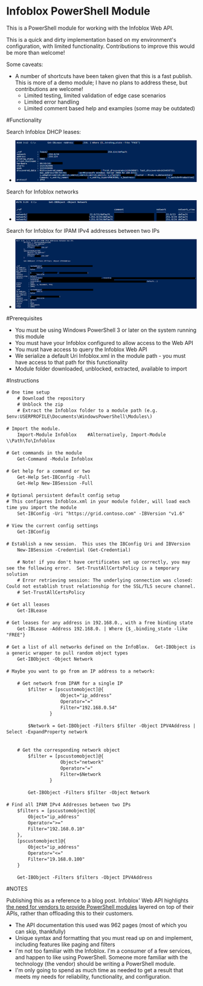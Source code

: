 Infoblox PowerShell Module
=============

This is a PowerShell module for working with the Infoblox Web API.

This is a quick and dirty implementation based on my environment's configuration, with limited functionality.  Contributions to improve this would be more than welcome!

Some caveats:

 * A number of shortcuts have been taken given that this is a fast publish.  This is more of a demo module; I have no plans to address these, but contributions are welcome!
   * Limited testing, limited validation of edge case scenarios
   * Limited error handling
   * Limited comment based help and examples (some may be outdated)

#Functionality

Search Infoblox DHCP leases:
  * ![Search for Infoblox DHCP leases](/Media/Get-IBLease.png)

Search for Infoblox networks
  * ![Search for Infoblox networks](/Media/Get-IBObject.png)

Search for Infoblox for IPAM IPv4 addresses between two IPs
  * ![Search for Infoblox DHCP leases](/Media/Get-IBObjectFilter.png)

#Prerequisites
    
 * You must be using Windows PowerShell 3 or later on the system running this module
 * You must have your Infoblox configured to allow access to the Web API
 * You must have access to query the Infoblox Web API
 * We serialize a default Uri Infoblox.xml in the module path - you must have access to that path for this functionality
 * Module folder downloaded, unblocked, extracted, available to import

#Instructions

    # One time setup
        # Download the repository
        # Unblock the zip
        # Extract the Infoblox folder to a module path (e.g. $env:USERPROFILE\Documents\WindowsPowerShell\Modules\)

    # Import the module.
        Import-Module Infoblox    #Alternatively, Import-Module \\Path\To\Infoblox

    # Get commands in the module
        Get-Command -Module Infoblox

    # Get help for a command or two
        Get-Help Set-IBConfig -Full
        Get-Help New-IBSession -Full

    # Optional persistent default config setup
    # This configures Infoblox.xml in your module folder, will load each time you import the module
        Set-IBConfig -Uri "https://grid.contoso.com" -IBVersion "v1.6"

    # View the current config settings
        Get-IBConfig

    # Establish a new session.  This uses the IBConfig Uri and IBVersion
        New-IBSession -Credential (Get-Credential)

        # Note! if you don't have certificates set up correctly, you may see the following error.  Set-TrustAllCertsPolicy is a temporary solution
        # Error retrieving session: The underlying connection was closed: Could not establish trust relationship for the SSL/TLS secure channel.
        # Set-TrustAllCertsPolicy

    # Get all leases 
        Get-IBLease

    # Get leases for any address in 192.168.0., with a free binding state
        Get-IBLease -Address 192.168.0. | Where {$_.binding_state -like "FREE"}

    # Get a list of all networks defined on the InfoBlox.  Get-IBObject is a generic wrapper to pull random object types
        Get-IBObject -Object Network

    # Maybe you want to go from an IP address to a network:

        # Get network from IPAM for a single IP
            $filter = [pscustomobject]@{
                        Object="ip_address"
                        Operator="="
                        Filter="192.168.0.54"
                    }

            $Network = Get-IBObject -Filters $filter -Object IPV4Address | Select -ExpandProperty network


        # Get the corresponding network object
            $filter = [pscustomobject]@{
                        Object="network"
                        Operator="="
                        Filter=$Network
                    }

            Get-IBObject -Filters $filter -Object Network 

    # Find all IPAM IPv4 Addresses between two IPs
        $filters = [pscustomobject]@{
            Object="ip_address"
            Operator=">="
            Filter="192.168.0.10"
        },
        [pscustomobject]@{
            Object="ip_address"
            Operator="<="
            Filter="19.168.0.100"
        }

        Get-IBObject -Filters $filters -Object IPV4Address
        
  #NOTES

  Publishing this as a reference to a blog post.  Infoblox' Web API highlights [the need for vendors to provide PowerShell modules](https://ramblingcookiemonster.wordpress.com/2015/02/07/rest-powershell-and-infoblox/) layered on top of their APIs, rather than offloading this to their customers.

  * The API documentation this used was 962 pages (most of which you can skip, thankfully)
  * Unique syntax and formatting that you must read up on and implement, including features like paging and filters
  * I'm not too familiar with the Infoblox.  I'm a consumer of a few services, and happen to like using PowerShell.  Someone more familiar with the technology (the vendor) should be writing a PowerShell module.
  * I'm only going to spend as much time as needed to get a result that meets my needs for reliability, functionality, and configuration.
